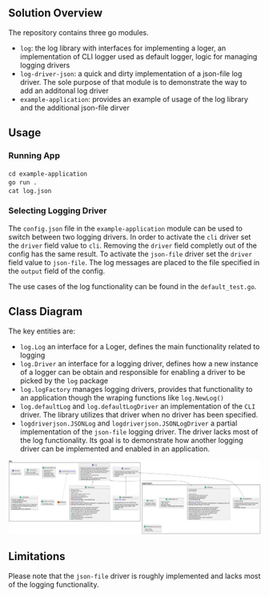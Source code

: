 ## Solution Overview
The repository contains three go modules. 
* `log`: the log library with interfaces for implementing a loger, an implementation of CLI logger used as default logger, logic for managing logging drivers
* `log-driver-json`: a quick and dirty implementation of a json-file log driver. The sole purpose of that module is to demonstrate the way to add an additonal log driver
* `example-application`: provides an example of usage of the log library and the additional json-file dirver

## Usage
### Running App
`cd example-application`    
`go run .`  
`cat log.json`

### Selecting Logging Driver
The `config.json` file in the `example-application` module can be used to switch between two logging drivers. In order to activate the `cli` driver set the `driver` field value to `cli`. Removing the `driver` field completly out of the config has the same result. To activate the `json-file` driver set the `driver` field value to `json-file`. The log messages are placed to the file specified in the `output` field of the config.

The use cases of the log functionality can be found in the `default_test.go`.

## Class Diagram
The key entities are:
* `log.Log` an interface for a Loger, defines the main functionality related to logging 
* `log.Driver` an interface for a logging driver, defines how a new instance of a logger can be obtain and responsible for enabling a driver to be picked by the `log` package
* `log.logFactory` manages logging drivers, provides that functionality to an application though the wraping functions like `log.NewLog()`
* `log.defaultLog` and `log.defaultLogDriver` an implementation of the `CLI` driver. The library utilizes that driver when no driver has been specified.
* `logdriverjson.JSONLog` and `logdriverjson.JSONLogDriver` a partial implementation of the `json-file` logging driver. The driver lacks most of the log functionality. Its goal is to demonstrate how another logging driver can be implemented and enabled in an application.

![class diagram](./diagram.png)

## Limitations
Please note that the `json-file` driver is roughly implemented and lacks most of the logging functionality.